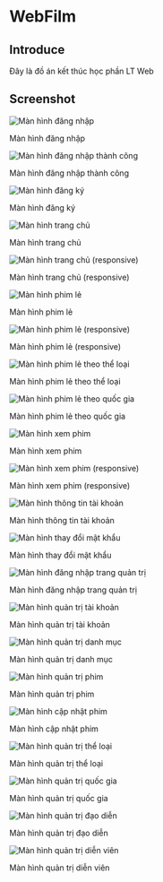 # WebFilm

## Introduce

Đây là đồ án kết thúc học phần LT Web

## Screenshot

![Màn hình đăng nhập](https://user-images.githubusercontent.com/59080990/146527325-c7bcee19-b3fd-46cd-a90e-368714852dd3.png)

Màn hình đăng nhập

![Màn hình đăng nhập thành công](https://user-images.githubusercontent.com/59080990/146527455-47f4e9ad-0c57-4e58-baf5-39e11edf1e26.png)

Màn hình đăng nhập thành công

![Màn hình đăng ký](https://user-images.githubusercontent.com/59080990/146527524-1a6c16b3-ca16-49db-bfa1-f39b3bf28e68.png)

Màn hình đăng ký

![Màn hình trang chủ](https://user-images.githubusercontent.com/59080990/146527617-a1ace5b6-ad2e-4370-b81b-425803174e6b.png)

Màn hình trang chủ

![Màn hình trang chủ (responsive)](https://user-images.githubusercontent.com/59080990/146527681-d6dc837e-7e22-44e8-842e-34bcff170790.png)

Màn hình trang chủ (responsive)

![Màn hình phim lẻ](https://user-images.githubusercontent.com/59080990/146528014-6cf31a68-4589-4107-8264-be776a237b27.png)

Màn hình phim lẻ

![Màn hình phim lẻ (responsive)](https://user-images.githubusercontent.com/59080990/146528166-9c3fdfd1-9363-4403-9766-f25f127e54c1.png)

Màn hình phim lẻ (responsive)

![Màn hình phim lẻ theo thể loại](https://user-images.githubusercontent.com/59080990/146528243-b0036776-416d-41fb-b5b4-35d35f4e0d95.png)

Màn hình phim lẻ theo thể loại

![Màn hình phim lẻ theo quốc gia](https://user-images.githubusercontent.com/59080990/146528296-8efedeca-ab4d-4a73-974a-243c0cd0a9ef.png)

Màn hình phim lẻ theo quốc gia

![Màn hình xem phim](https://user-images.githubusercontent.com/59080990/146528355-3ed864ea-b921-419f-9bb3-0e1859680f7c.png)

Màn hình xem phim

![Màn hình xem phim (responsive)](https://user-images.githubusercontent.com/59080990/146528431-d4f7dc4d-5813-4fbd-b415-c34d63d9e5cb.png)

Màn hình xem phim (responsive)

![Màn hình thông tin tài khoản](https://user-images.githubusercontent.com/59080990/146528502-997ffaaf-56f9-4992-b0a6-0af4be41f119.png)

Màn hình thông tin tài khoản

![Màn hình thay đổi mật khẩu](https://user-images.githubusercontent.com/59080990/146528564-cca13b8a-672f-452e-9db0-fe1007548add.png)

Màn hình thay đổi mật khẩu

![Màn hình đăng nhập trang quản trị](https://user-images.githubusercontent.com/59080990/146528597-8bb15fdf-f1a3-4887-bc7a-9790158cbf08.png)

Màn hình đăng nhập trang quản trị

![Màn hình quản trị tài khoản](https://user-images.githubusercontent.com/59080990/146528662-c13b3c45-ce7a-4047-8046-e59273808019.png)

Màn hình quản trị tài khoản

![Màn hình quản trị danh mục](https://user-images.githubusercontent.com/59080990/146528737-fd14d14d-bca9-4bb1-bf75-eee857e2cd1c.png)

Màn hình quản trị danh mục

![Màn hình quản trị phim](https://user-images.githubusercontent.com/59080990/146528811-0d862bc6-bed1-4d2b-bba5-1d79eef7531a.png)

Màn hình quản trị phim

![Màn hình cập nhật phim](https://user-images.githubusercontent.com/59080990/146528880-56c0501d-2ba9-458a-8f08-c6eecbed0e9b.png)

Màn hình cập nhật phim

![Màn hình quản trị thể loại](https://user-images.githubusercontent.com/59080990/146528931-de1a556d-489b-426a-a6fd-bf224efe257a.png)

Màn hình quản trị thể loại

![Màn hình quản trị quốc gia](https://user-images.githubusercontent.com/59080990/146528960-208f38ef-fccc-4d52-a92e-b137692b8c38.png)

Màn hình quản trị quốc gia

![Màn hình quản trị đạo diễn](https://user-images.githubusercontent.com/59080990/146529007-15aaff0e-4c1c-49d6-86b0-5b1fbb3212f4.png)

Màn hình quản trị đạo diễn

![Màn hình quản trị diễn viên](https://user-images.githubusercontent.com/59080990/146529066-5dc44a81-04dc-4c86-bf5c-390b79c4c6b8.png)

Màn hình quản trị diễn viên

